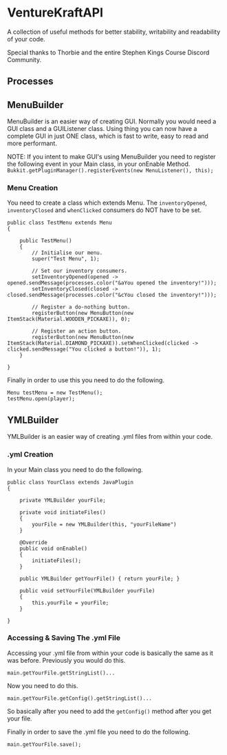# VentureKraftAPI

A collection of useful methods for better stability, writability and readability of your code.

Special thanks to Thorbie and the entire Stephen Kings Course Discord Community.

## Processes


## MenuBuilder

MenuBuilder is an easier way of creating GUI. Normally you would need a GUI class and a GUIListener class. Using thing you can now have a complete GUI in just ONE class, which is fast to write, easy to read and more performant.

NOTE: If you intent to make GUI's using MenuBuilder you need to register the following event in your Main class, in your onEnable Method.
`Bukkit.getPluginManager().registerEvents(new MenuListener(), this);`

### Menu Creation

You need to create a class which extends Menu.
The `inventoryOpened`, `inventoryClosed` and `whenClicked` consumers do NOT have to be set.

```
public class TestMenu extends Menu 
{

    public TestMenu() 
    {
        // Initialise our menu.
        super("Test Menu", 1);

        // Set our inventory consumers.
        setInventoryOpened(opened -> opened.sendMessage(processes.color("&aYou opened the inventory!")));
        setInventoryClosed(closed -> closed.sendMessage(processes.color("&cYou closed the inventory!")));

        // Register a do-nothing button.
        registerButton(new MenuButton(new ItemStack(Material.WOODEN_PICKAXE)), 0);

        // Register an action button.
        registerButton(new MenuButton(new ItemStack(Material.DIAMOND_PICKAXE)).setWhenClicked(clicked -> clicked.sendMessage("You clicked a button!")), 1);
    }
    
}
```

Finally in order to use this you need to do the following.
```
Menu testMenu = new TestMenu();
testMenu.open(player);
```

## YMLBuilder

YMLBuilder is an easier way of creating .yml files from within your code.

### .yml Creation

In your Main class you need to do the following.

```
public class YourClass extends JavaPlugin
{

    private YMLBuilder yourFile;          

    private void initiateFiles()
    {
        yourFile = new YMLBuilder(this, "yourFileName")    
    }

    @Override
    public void onEnable()
    {
        initiateFiles();    
    }

    public YMLBuilder getYourFile() { return yourFile; }

    public void setYourFile(YMLBuilder yourFile)
    {
        this.yourFile = yourFile;    
    }
    
}    
```

### Accessing & Saving The .yml File

Accessing your .yml file from within your code is basically the same as it was before.
Previously you would do this.

```main.getYourFile.getStringList()...```

Now you need to do this.

```main.getYourFile.getConfig().getStringList()...```

So basically after you need to add the `getConfig()` method after you get your file.

Finally in order to save the .yml file you need to do the following.

```main.getYourFile.save();```
